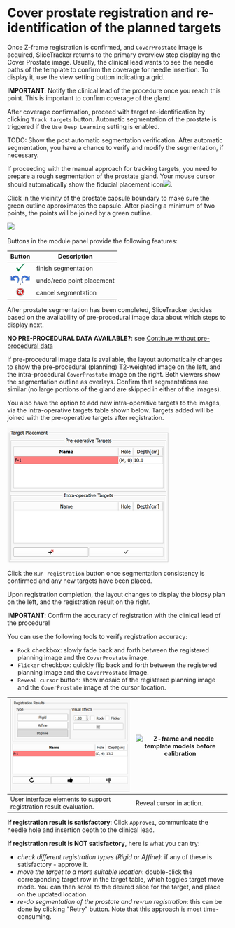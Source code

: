 # Cover prostate registration and re-identification of the planned targets

Once Z-frame registration is confirmed, and `CoverProstate` image is acquired, SliceTracker returns to the primary overview step displaying the Cover Prostate image. Usually, the clinical lead wants to see the needle paths of the template to confirm the coverage for needle insertion.  To display it, use the view setting button indicating a grid. 

**IMPORTANT**: Notify the clinical lead of the procedure once you reach this point. This is important to confirm coverage of the gland.

After coverage confirmation, proceed with target re-identification by clicking `Track targets` button. Automatic segmentation of the prostate is triggered if the `Use Deep Learning` setting is enabled.

TODO: Show the post automatic segmentation verification.
After automatic segmentation, you have a chance to verify and modify the segmentation, if necessary.

If proceeding with the manual approach for tracking targets, you need to prepare a rough segmentation of the prostate gland. Your mouse cursor should automatically show the fiducial placement icon![](images/fiducialmode_icon.png).

Click in the vicinity of the prostate capsule boundary to make sure the green outline approximates the capsule. After placing a minimum of two points, the points will be joined by a green outline.

![](images/volumeclip_contour.png)

Buttons in the module panel provide the following features:

|<center>Button|Description|
|--|--|
|<center><img src="images/Icons/icon-greenCheck.png" width="20">|finish segmentation|
|<center><img src="images/Icons/icon-undo.png" width="20">,<img src="images/Icons/icon-redo.png" width="20">|undo/redo point placement|
|<center><img src="images/Icons/icon-cancelSegmentation.png" width="20">|cancel segmentation|

After prostate segmentation has been completed, SliceTracker decides based on the availability of pre-procedural image data about which steps to display next.

**NO PRE-PROCEDURAL DATA AVAILABLE?**: see [Continue without pre-procedural data](continue_without_preop.md)

If pre-procedural image data is available, the layout automatically changes to show the pre-procedural (planning) T2-weighted image on the left, and the intra-procedural `CoverProstate` image on the right. Both viewers show the segmentation outline as overlays. Confirm that segmentations are similar (no large portions of the gland are skipped in either of the images).

You also have the option to add new intra-operative targets to the images, via the intra-operative targets table shown below. Targets added will be joined with the pre-operative targets after registration.

![](images/intra_operative_targets.png)

Click the `Run registration` button once segmentation consistency is confirmed and any new targets have been placed.

Upon registration completion, the layout changes to display the biopsy plan on the left, and the registration result on the right.

**IMPORTANT**: Confirm the accuracy of registration with the clinical lead of the procedure!

You can use the following tools to verify registration accuracy:
* `Rock` checkbox: slowly fade back and forth between the registered planning image and the `CoverProstate` image.
* `Flicker` checkbox: quickly flip back and forth between the registered planning image and the `CoverProstate` image.
* `Reveal cursor` button: show mosaic of the registered planning image and the `CoverProstate` image at the cursor location.

| ![Biopsy template assembly (left) and Z-frame. MR-visible capsules are yellow within a plexiglass enclosure.](images/registration_evaluation.png) | ![Z-frame and needle template models before calibration ](images/reveal_cursor.png) |
| -- | -- |
| User interface elements to support registration result evaluation. | Reveal cursor in action. |


**If registration result is satisfactory**: Click `Approve1`, communicate the needle hole and insertion depth to the clinical lead.

**If registration result is NOT satisfactory**, here is what you can try:
* _check different registration types (Rigid or Affine)_: if any of these is satisfactory - approve it.
* _move the target to a more suitable location_: double-click the corresponding target row in the target table, which toggles target move mode. You can then scroll to the desired slice for the target, and place on the updated location.
* _re-do segmentation of the prostate and re-run registration_: this can be done by clicking "Retry" button. Note that this approach is most time-consuming.
